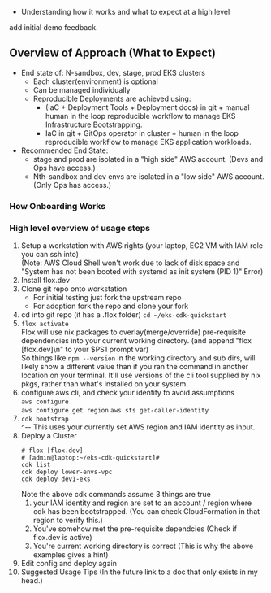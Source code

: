 * Understanding how it works and what to expect at a high level

add initial demo feedback.

## Overview of Approach (What to Expect)
* End state of: N-sandbox, dev, stage, prod EKS clusters
  * Each cluster(environment) is optional
  * Can be managed individually
  * Reproducible Deployments are achieved using:
    * (IaC + Deployment Tools + Deployment docs) in git + manual human in the loop reproducible workflow to manage EKS Infrastructure Bootstrapping.
    * IaC in git + GitOps operator in cluster + human in the loop reproducible workflow to manage EKS application workloads.
* Recommended End State:
  * stage and prod are isolated in a "high side" AWS account. (Devs and Ops have access.)
  * Nth-sandbox and dev envs are isolated in a "low side" AWS account. (Only Ops has access.)

### How Onboarding Works

### High level overview of usage steps
1. Setup a workstation with AWS rights (your laptop, EC2 VM with IAM role you can ssh into)  
   (Note: AWS Cloud Shell won't work due to lack of disk space and "System has not been booted with systemd as init system (PID 1)" Error)
2. Install flox.dev
3. Clone git repo onto workstation
   * For initial testing just fork the upstream repo 
   * For adoption fork the repo and clone your fork
4. cd into git repo (it has a .flox folder)
   `cd ~/eks-cdk-quickstart`
5. `flox activate`  
   Flox will use nix packages to overlay(merge/override) pre-requisite dependencies
   into your current working directory. (and append "flox [flox.dev]\n" to your $PS1 prompt var)  
   So things like `npm --version` in the working directory and sub dirs, will likely show
   a different value than if you ran the command in another location on your terminal.
   It'll use versions of the cli tool supplied by nix pkgs, rather than what's installed on
   your system.
6. configure aws cli, and check your identity to avoid assumptions  
   `aws configure`  
   `aws configure get region`
   `aws sts get-caller-identity`
7. `cdk bootstrap`  
   ^-- This uses your currently set AWS region and IAM identity as input.
8. Deploy a Cluster
   ```shell
   # flox [flox.dev]
   # [admin@laptop:~/eks-cdk-quickstart]#
   cdk list
   cdk deploy lower-envs-vpc
   cdk deploy dev1-eks
   ```
   Note the above cdk commands assume 3 things are true
   1. your IAM identity and region are set to an account / region where cdk has been bootstrapped. (You can check CloudFormation in that region to verify this.)
   2. You've somehow met the pre-requisite dependcies (Check if flox.dev is active)
   3. You're current working directory is correct (This is why the above examples gives a hint)
9. Edit config and deploy again
10. Suggested Usage Tips (In the future link to a doc that only exists in my head.)

